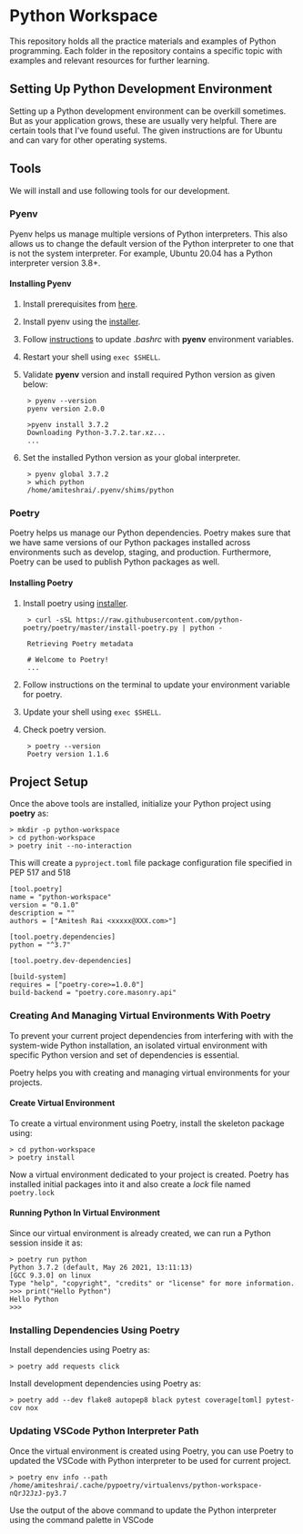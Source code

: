 # Python Workspace

This repository holds all the practice materials and examples of Python programming. Each folder in the repository contains a specific topic with examples and relevant resources for further learning.

## Setting Up Python Development Environment

Setting up a Python development environment can be overkill sometimes. But as your application grows, these are usually very helpful.
There are certain tools that I've found useful. The given instructions are for Ubuntu and can vary for other operating systems.

## Tools

We will install and use following tools for our development.

### Pyenv

Pyenv helps us manage multiple versions of Python interpreters. This also allows us to change the default version of the Python interpreter to one that is not the system interpreter. For example, Ubuntu 20.04 has a Python interpreter version 3.8+.

#### Installing Pyenv

1. Install prerequisites from [here](https://github.com/pyenv/pyenv/wiki/Common-build-problems).
2. Install pyenv using the [installer](https://github.com/pyenv/pyenv-installer#installation--update--uninstallation).
3. Follow [instructions](https://github.com/pyenv/pyenv#basic-github-checkout) to update *.bashrc* with **pyenv** environment variables.
4. Restart your shell using `exec $SHELL`.
5. Validate **pyenv** version and install required Python version as given below:

        > pyenv --version
        pyenv version 2.0.0

        >pyenv install 3.7.2
        Downloading Python-3.7.2.tar.xz...
        ...
6. Set the installed Python version as your global interpreter.

        > pyenv global 3.7.2
        > which python
        /home/amiteshrai/.pyenv/shims/python

### Poetry

Poetry helps us manage our Python dependencies. Poetry makes sure that we have same versions of our Python packages installed across environments such as develop, staging, and production. Furthermore, Poetry can be used to publish Python packages as well.

#### Installing Poetry

1. Install poetry using [installer](https://github.com/python-poetry/poetry#installation).

        > curl -sSL https://raw.githubusercontent.com/python-poetry/poetry/master/install-poetry.py | python -

        Retrieving Poetry metadata

        # Welcome to Poetry!
        ...
2. Follow instructions on the terminal to update your environment variable for poetry.
3. Update your shell using `exec $SHELL`.
4. Check poetry version.

        > poetry --version
        Poetry version 1.1.6

## Project Setup

Once the above tools are installed, initialize your Python project using **poetry** as:

    > mkdir -p python-workspace
    > cd python-workspace
    > poetry init --no-interaction

This will create a `pyproject.toml` file package configuration file specified in PEP 517 and 518

    [tool.poetry]
    name = "python-workspace"
    version = "0.1.0"
    description = ""
    authors = ["Amitesh Rai <xxxxx@XXX.com>"]

    [tool.poetry.dependencies]
    python = "^3.7"

    [tool.poetry.dev-dependencies]

    [build-system]
    requires = ["poetry-core>=1.0.0"]
    build-backend = "poetry.core.masonry.api"

### Creating And Managing Virtual Environments With Poetry

To prevent your current project dependencies from interfering with with the system-wide Python installation, an isolated virtual environment with specific Python version and set of dependencies is essential.

Poetry helps you with creating and managing virtual environments for your projects.

#### Create Virtual Environment

To create a virtual environment using Poetry, install the skeleton package using:

    > cd python-workspace
    > poetry install

Now a virtual environment dedicated to your project is created. Poetry has installed initial packages into it and also create a *lock* file named `poetry.lock`

#### Running Python In Virtual Environment

Since our virtual environment is already created, we can run a Python session inside it as:

    > poetry run python
    Python 3.7.2 (default, May 26 2021, 13:11:13)
    [GCC 9.3.0] on linux
    Type "help", "copyright", "credits" or "license" for more information.
    >>> print("Hello Python")
    Hello Python
    >>>

### Installing Dependencies Using Poetry

Install dependencies using Poetry as:

    > poetry add requests click

Install development dependencies using Poetry as:

    > poetry add --dev flake8 autopep8 black pytest coverage[toml] pytest-cov nox

### Updating VSCode Python Interpreter Path

Once the virtual environment is created using Poetry, you can use Poetry to updated the VSCode with Python interpreter to be used for current project.

    > poetry env info --path
    /home/amiteshrai/.cache/pypoetry/virtualenvs/python-workspace-nQrJ2JzJ-py3.7

Use the output of the above command to update the Python interpreter using the command palette in VSCode
